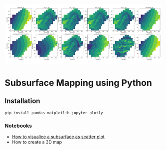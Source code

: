 ![countour](/countour_maps.png)

# Subsurface Mapping using Python

## Installation
```bash
pip install pandas matplotlib jupyter plotly
```

### Notebooks
* [How to visualice a subsurface as scatter plot](https://github.com/r3card0/Subsurface_Mapping/blob/main/01_scatter_plot.ipynb)
* How to create a 3D map
